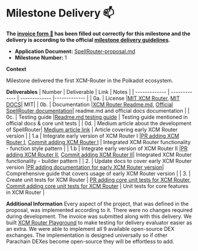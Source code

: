 # Milestone Delivery :mailbox:


**The [invoice form :pencil:](https://docs.google.com/forms/d/e/1FAIpQLSfmNYaoCgrxyhzgoKQ0ynQvnNRoTmgApz9NrMp-hd8mhIiO0A/viewform) has been filled out correctly for this milestone and the delivery is according to the official [milestone delivery guidelines](https://github.com/w3f/Grants-Program/blob/master/docs/milestone-deliverables-guidelines.md).**

* **Application Document:** [SpellRouter-proposal.md](https://github.com/w3f/Grants-Program/blob/master/applications/SpellRouter-proposal.md)
* **Milestone Number:** 1

**Context** 

Milestone delivered the first XCM-Router in the Polkadot ecosystem. 

**Deliverables**
| Number | Deliverable | Link | Notes |
| ------------- | ------------- | ------------- |------------- |
| 0a. | License |[MIT XCM Router](https://github.com/paraspell/xcm-router/blob/main/LICENSE), [MIT DOCS](https://github.com/paraspell/docs/blob/main/LICENSE)| MIT| 
| 0b.  | Documentation |[XCM Router Readme.md](https://github.com/paraspell/xcm-router/blob/main/README.md), [Official SpellRouter documentation](https://paraspell.github.io/docs/router/getting-strtd.html)| readme.md and official docs documentation | 
| 0c.  | Testing guide |[Readme.md testing guide](https://github.com/paraspell/xcm-router/tree/main?tab=readme-ov-file#-development--testing) | Testing guide mentioned in official docs & core unit tests | 
| 0d.  | Medium article about the development of SpellRouter| [Medium article link](https://medium.com/@dudo50/the-first-xcm-router-in-the-polkadot-ecosystem-meant-to-boost-cross-chain-exchange-implementations-bdf59088051b) | Article covering early XCM Router version | 
| 1.a | Integrate early version of XCM Router I |[PR adding XCM Router I](https://github.com/paraspell/xcm-router/pull/2), [Commit adding XCM Router I](https://github.com/paraspell/xcm-router/commit/4c4874cc49754125cc84a6b22e84b299fe7e7213) | Integrated XCM Router functionality - function style pattern | 
| 1.b | Integrate early version of XCM Router II |[PR adding XCM Router II](https://github.com/paraspell/xcm-router/pull/2), [Commit adding XCM Router II](https://github.com/paraspell/xcm-router/commit/4c4874cc49754125cc84a6b22e84b299fe7e7213)| Integrated XCM Router functionality - builder pattern |
| 2. | Update docs to cover early XCM Router version |[PR adding documentation for early XCM Router version](https://github.com/paraspell/docs/pull/4)| Comprehensive guide that covers usage of early XCM Router version | 
| 3. | Create unit tests for XCM Router | [PR adding core unit tests for XCM Router](https://github.com/paraspell/xcm-router/pull/2), [Commit adding core unit tests for XCM Router](https://github.com/paraspell/xcm-router/commit/4c4874cc49754125cc84a6b22e84b299fe7e7213) | Unit tests for core features in XCM Router | 

**Additional Information**
Every aspect of the project, that was defined in the proposal, was implemented according to it. There were no changes required during development. The invoice was submitted along with this delivery. We built [XCM Router Playground](https://github.com/paraspell/xcm-router/tree/main/playground) to make testing for delivery evaluator easier as an extra. We were able to implement all 9 available open-source DEX exchanges. The implementation is designed universally so if other Parachain DEXes become open-source they will be effortless to add.

